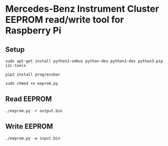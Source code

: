 # Mercedes-Benz Instrument Cluster EEPROM read/write tool for Raspberry Pi

## Setup
```console
sudo apt-get install python3-smbus python-dev python3-dev python3-pip i2c-tools
```
```console
pip3 install progressbar
```
```console
sudo chmod +x eeprom.py
```

## Read EEPROM
```console
./eeprom.py -r output.bin
```

## Write EEPROM
```console
./eeprom.py -w input.bin
```

